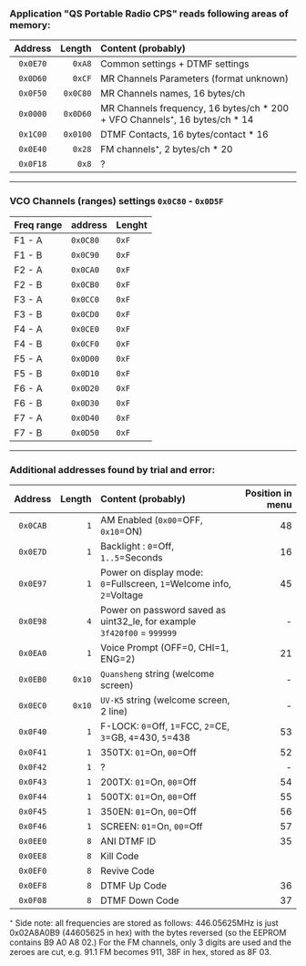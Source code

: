 ### Application "QS Portable Radio CPS" reads following areas of memory:

| Address| Length    | Content (probably)  |
| :---:  |  ---:     | :------  |
|`0x0E70`| `0xA8`    | Common settings + DTMF settings |
|`0x0D60`| `0xCF`    | MR Channels Parameters (format unknown) |
|`0x0F50`| `0x0C80`  | MR Channels names, 16 bytes/ch |
|`0x0000`| `0x0D60`  | MR Channels frequency, 16 bytes/ch * 200 + VFO Channels⁺, 16 bytes/ch * 14 |
|`0x1C00`| `0x0100`  | DTMF Contacts, 16 bytes/contact * 16 |  
|`0x0E40`| `0x28`    | FM channels⁺, 2 bytes/ch * 20 |
|`0x0F18`| `0x8`     | ? |

<hr>

### VCO Channels (ranges) settings `0x0C80` - `0x0D5F`
| Freq range | address    | Lenght  |
| :---       |  :---      | :------ |
| F1 - A     |  `0x0C80`  |  `0xF`  |
| F1 - B     |  `0x0C90`  |  `0xF`  |
| F2 - A     |  `0x0CA0`  |  `0xF`  |
| F2 - B     |  `0x0CB0`  |  `0xF`  |
| F3 - A     |  `0x0CC0`  |  `0xF`  |
| F3 - B     |  `0x0CD0`  |  `0xF`  |
| F4 - A     |  `0x0CE0`  |  `0xF`  |
| F4 - B     |  `0x0CF0`  |  `0xF`  |
| F5 - A     |  `0x0D00`  |  `0xF`  |
| F5 - B     |  `0x0D10`  |  `0xF`  |
| F6 - A     |  `0x0D20`  |  `0xF`  |
| F6 - B     |  `0x0D30`  |  `0xF`  |
| F7 - A     |  `0x0D40`  |  `0xF`  |
| F7 - B     |  `0x0D50`  |  `0xF`  |



<hr>

### Additional addresses found by trial and error:

| Address| Length    | Content (probably)  | Position in menu |
| :---:  |  ---:     | :------  | --: |
|`0x0CAB`| `1`       | AM Enabled (`0x00`=OFF, `0x10`=ON) | 48 |
|`0x0E7D`| `1`       | Backlight : `0`=Off, `1..5`=Seconds | 16 |
|`0x0E97`| `1`       | Power on display mode: `0`=Fullscreen, `1`=Welcome info, `2`=Voltage | 45 |
|`0x0E98`| `4`       | Power on password saved as uint32_le, for example `3f420f00` = `999999`| - |
|`0x0EA0`| `1`       | Voice Prompt (OFF=0, CHI=1, ENG=2) | 21 |
|`0x0EB0`| `0x10`    | `Quansheng` string (welcome screen)| - |
|`0x0EC0`| `0x10`    | `UV-K5` string (welcome screen, 2 line)| - |
|`0x0F40`| `1`       | F-LOCK: `0`=Off, `1`=FCC, `2`=CE, `3`=GB, `4`=430, `5`=438 | 53 |
|`0x0F41`| `1`       | 350TX: `01`=On, `00`=Off | 52 |
|`0x0F42`| `1`       | ? | - |
|`0x0F43`| `1`       | 200TX: `01`=On, `00`=Off | 54 |
|`0x0F44`| `1`       | 500TX: `01`=On, `00`=Off | 55 |
|`0x0F45`| `1`       | 350EN: `01`=On, `00`=Off | 56 |
|`0x0F46`| `1`       | SCREEN: `01`=On, `00`=Off | 57 |
|`0x0EE0`| `8`       | ANI DTMF ID | 35 |
|`0x0EE8`| `8`       | Kill Code ||
|`0x0EF0`| `8`       | Revive Code ||
|`0x0EF8`| `8`       | DTMF Up Code | 36 |
|`0x0F08`| `8`       | DTMF Down Code | 37 |


⁺ Side note: all frequencies are stored as follows: 446.05625MHz is just 0x02A8A0B9 (44605625 in hex) with the bytes reversed (so the EEPROM contains B9 A0 A8 02.) For the FM channels, only 3 digits are used and the zeroes are cut, e.g. 91.1 FM becomes 911, 38F in hex, stored as 8F 03.
